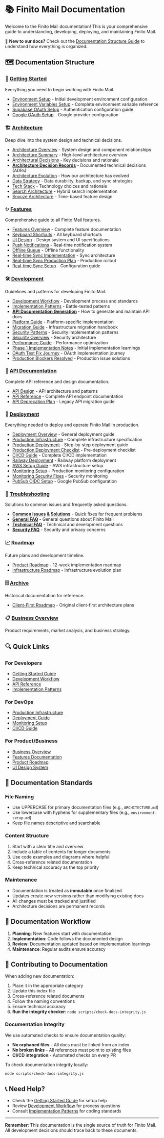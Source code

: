 # 📚 Finito Mail Documentation

Welcome to the Finito Mail documentation! This is your comprehensive guide to understanding, developing, deploying, and maintaining Finito Mail.

📂 **New to our docs?** Check out the [Documentation Structure Guide](./DOCUMENTATION_STRUCTURE.md) to understand how everything is organized.

## 🗺️ Documentation Structure

### 🚀 [Getting Started](./getting-started/)
Everything you need to begin working with Finito Mail.
- [Environment Setup](./getting-started/environment-setup.md) - Initial development environment configuration
- [Environment Variables Setup](./getting-started/ENVIRONMENT_VARIABLES_SETUP.md) - Complete environment variable reference
- [Supabase OAuth Setup](./getting-started/SUPABASE_OAUTH_SETUP.md) - Authentication configuration guide
- [Google OAuth Setup](./getting-started/SUPABASE_GOOGLE_OAUTH_SETUP.md) - Google provider configuration

### 🏗️ [Architecture](./architecture/)
Deep dive into the system design and technical decisions.
- [Architecture Overview](./architecture/ARCHITECTURE.md) - System design and component relationships
- [Architecture Summary](./architecture/ARCHITECTURE_SUMMARY.md) - High-level architecture overview
- [Architectural Decisions](./architecture/ARCHITECTURAL_DECISIONS.md) - Key decisions and rationale
- **[Architecture Decision Records](./architecture/decisions/)** - Documented technical decisions (ADRs)
- [Architecture Evolution](./architecture/ARCHITECTURE_EVOLUTION.md) - How our architecture has evolved
- [Data Strategy](./architecture/DATA_STRATEGY.md) - Data durability, backup, and sync strategies
- [Tech Stack](./architecture/TECH_STACK.md) - Technology choices and rationale
- [Search Architecture](./architecture/SEARCH_ARCHITECTURE.md) - Hybrid search implementation
- [Snooze Architecture](./architecture/SNOOZE_ARCHITECTURE.md) - Time-based feature design

### ✨ [Features](./features/)
Comprehensive guide to all Finito Mail features.
- [Features Overview](./features/FEATURES.md) - Complete feature documentation
- [Keyboard Shortcuts](./features/KEYBOARD_SHORTCUTS.md) - All keyboard shortcuts
- [UI Design](./features/UI_DESIGN.md) - Design system and UI specifications
- [Push Notifications](./features/PUSH_NOTIFICATIONS.md) - Real-time notification system
- [Offline Queue](./features/OFFLINE_QUEUE_PERSISTENCE.md) - Offline functionality
- [Real-time Sync Implementation](./features/REAL_TIME_SYNC_IMPLEMENTATION.md) - Sync architecture
- [Real-time Sync Production Plan](./features/REALTIME_SYNC_PRODUCTION_PLAN.md) - Production rollout
- [Real-time Sync Setup](./features/REALTIME_SYNC_SETUP_GUIDE.md) - Configuration guide

### 🛠️ [Development](./development/)
Guidelines and patterns for developing Finito Mail.
- [Development Workflow](./development/DEVELOPMENT_WORKFLOW.md) - Development process and standards
- [Implementation Patterns](./development/IMPLEMENTATION_PATTERNS.md) - Battle-tested patterns
- **[API Documentation Generation](./development/api-documentation.md)** - How to generate and maintain API docs
- [Platform Guide](./development/PLATFORM_GUIDE.md) - Platform-specific implementation
- [Migration Guide](./development/MIGRATION_GUIDE.md) - Infrastructure migration handbook
- [Security Patterns](./development/SECURITY_PATTERNS.md) - Security implementation patterns
- [Security Overview](./development/SECURITY.md) - Security architecture
- [Performance Guide](./development/PERFORMANCE.md) - Performance optimization
- [Phase 1 Implementation Notes](./development/PHASE1_IMPLEMENTATION_NOTES.md) - Initial implementation learnings
- [OAuth Test Fix Journey](./development/OAUTH_TEST_FIX_JOURNEY.md) - OAuth implementation journey
- [Production Blockers Resolved](./development/PRODUCTION_BLOCKERS_RESOLVED.md) - Production issue solutions

### 📡 [API Documentation](./api/)
Complete API reference and design documentation.
- [API Design](./api/API_DESIGN.md) - API architecture and patterns
- [API Reference](./api/API_REFERENCE.md) - Complete API endpoint documentation
- [API Deprecation Plan](./api/API_DEPRECATION_PLAN.md) - Legacy API migration guide

### 🚀 [Deployment](./deployment/)
Everything needed to deploy and operate Finito Mail in production.
- [Deployment Overview](./deployment/DEPLOYMENT.md) - General deployment guide
- [Production Infrastructure](./deployment/PRODUCTION_INFRASTRUCTURE.md) - Complete infrastructure specification
- [Production Deployment](./deployment/PRODUCTION_DEPLOYMENT.md) - Step-by-step deployment guide
- [Production Deployment Checklist](./deployment/PRODUCTION_DEPLOYMENT_CHECKLIST.md) - Pre-deployment checklist
- [CI/CD Guide](./deployment/CI_CD_COMPREHENSIVE_GUIDE.md) - Complete CI/CD implementation
- [Railway Deployment](./deployment/RAILWAY_DEPLOYMENT_CHECKLIST.md) - Railway platform deployment
- [AWS Setup Guide](./deployment/AWS_SETUP_GUIDE.md) - AWS infrastructure setup
- [Monitoring Setup](./deployment/MONITORING_SETUP.md) - Production monitoring configuration
- [Monitoring Security Fixes](./deployment/MONITORING_SECURITY_FIXES.md) - Security monitoring
- [PubSub OIDC Setup](./deployment/PUBSUB_OIDC_SETUP.md) - Google PubSub configuration

### 🔧 [Troubleshooting](./troubleshooting/)
Solutions to common issues and frequently asked questions.
- **[Common Issues & Solutions](./troubleshooting/)** - Quick fixes for frequent problems
- **[General FAQ](./troubleshooting/faq/general.md)** - General questions about Finito Mail
- **[Technical FAQ](./troubleshooting/faq/technical.md)** - Technical and development questions
- **[Security FAQ](./troubleshooting/faq/security.md)** - Security and privacy concerns

### 📈 [Roadmap](./roadmap/)
Future plans and development timeline.
- [Product Roadmap](./roadmap/ROADMAP.md) - 12-week implementation roadmap
- [Infrastructure Roadmap](./roadmap/INFRASTRUCTURE_ROADMAP.md) - Infrastructure evolution plan

### 🗄️ [Archive](./archive/)
Historical documentation for reference.
- [Client-First Roadmap](./archive/ROADMAP_client_first.md) - Original client-first architecture plans

### 📋 [Business Overview](./BUSINESS_OVERVIEW.md)
Product requirements, market analysis, and business strategy.

## 🔍 Quick Links

### For Developers
- [Getting Started Guide](./getting-started/environment-setup.md)
- [Development Workflow](./development/DEVELOPMENT_WORKFLOW.md)
- [API Reference](./api/API_REFERENCE.md)
- [Implementation Patterns](./development/IMPLEMENTATION_PATTERNS.md)

### For DevOps
- [Production Infrastructure](./deployment/PRODUCTION_INFRASTRUCTURE.md)
- [Deployment Guide](./deployment/PRODUCTION_DEPLOYMENT.md)
- [Monitoring Setup](./deployment/MONITORING_SETUP.md)
- [CI/CD Guide](./deployment/CI_CD_COMPREHENSIVE_GUIDE.md)

### For Product/Business
- [Business Overview](./BUSINESS_OVERVIEW.md)
- [Features Documentation](./features/FEATURES.md)
- [Product Roadmap](./roadmap/ROADMAP.md)
- [UI Design System](./features/UI_DESIGN.md)

## 📝 Documentation Standards

### File Naming
- Use UPPERCASE for primary documentation files (e.g., `ARCHITECTURE.md`)
- Use lowercase with hyphens for supplementary files (e.g., `environment-setup.md`)
- Keep file names descriptive and searchable

### Content Structure
1. Start with a clear title and overview
2. Include a table of contents for longer documents
3. Use code examples and diagrams where helpful
4. Cross-reference related documentation
5. Keep technical accuracy as the top priority

### Maintenance
- Documentation is treated as **immutable** once finalized
- Updates create new versions rather than modifying existing docs
- All changes must be tracked and justified
- Architecture decisions are permanent records

## 🔄 Documentation Workflow

1. **Planning**: New features start with documentation
2. **Implementation**: Code follows the documented design
3. **Review**: Documentation updated based on implementation learnings
4. **Maintenance**: Regular audits ensure accuracy

## 🤝 Contributing to Documentation

When adding new documentation:
1. Place it in the appropriate category
2. Update this index file
3. Cross-reference related documents
4. Follow the naming conventions
5. Ensure technical accuracy
6. **Run the integrity checker**: `node scripts/check-docs-integrity.js`

### Documentation Integrity
We use automated checks to ensure documentation quality:
- **No orphaned files** - All docs must be linked from an index
- **No broken links** - All references must point to existing files
- **CI/CD integration** - Automated checks on every PR

To check documentation integrity locally:
```bash
node scripts/check-docs-integrity.js
```

## 📞 Need Help?

- Check the [Getting Started Guide](./getting-started/environment-setup.md) for setup help
- Review [Development Workflow](./development/DEVELOPMENT_WORKFLOW.md) for process questions
- Consult [Implementation Patterns](./development/IMPLEMENTATION_PATTERNS.md) for coding standards

---

**Remember**: This documentation is the single source of truth for Finito Mail. All development decisions should trace back to these documents.